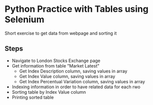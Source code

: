 # Python Practice with Tables using Selenium
Short exercise to get data from webpage and sorting it

## Steps
- Navigate to London Stocks Exchange page
- Get information from table "Market Latest"
  - Get Index Description column, saving values in array
  - Get Index Value column, saving values in array
  - Get Index Percentual Variation column, saving values in array
- Indexing information in order to have related data for each rwo
- Sorting table by Index Value column
- Printing sorted table